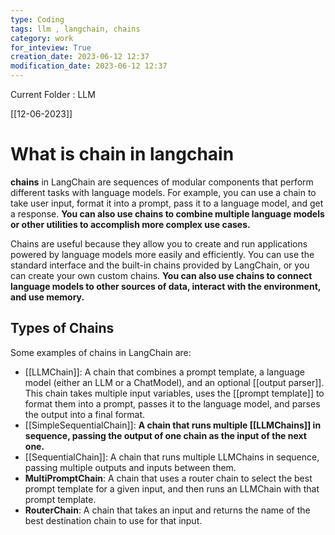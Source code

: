 ```yaml
---
type: Coding  
tags: llm , langchain, chains
category: work
for_inteview: True
creation_date: 2023-06-12 12:37
modification_date: 2023-06-12 12:37
---
```


  
Current Folder : LLM




[[12-06-2023]]




# What is chain in langchain


**chains** in LangChain are sequences of modular components that perform different tasks with language models. For example, you can use a chain to take user input, format it into a prompt, pass it to a language model, and get a response. **You can also use chains to combine multiple language models or other utilities to accomplish more complex use cases.**


Chains are useful because they allow you to create and run applications powered by language models more easily and efficiently. You can use the standard interface and the built-in chains provided by LangChain, or you can create your own custom chains. **You can also use chains to connect language models to other sources of data, interact with the environment, and use memory.**



## Types of Chains
Some examples of chains in LangChain are:

- [[LLMChain]]: A chain that combines a prompt template, a language model (either an LLM or a ChatModel), and an optional [[output parser]]. This chain takes multiple input variables, uses the [[prompt template]] to format them into a prompt, passes it to the language model, and parses the output into a final format.
- [[SimpleSequentialChain]]: **A chain that runs multiple [[LLMChains]] in sequence, passing the output of one chain as the input of the next one.** 
- [[SequentialChain]]: A chain that runs multiple LLMChains in sequence, passing multiple outputs and inputs between them.
- **MultiPromptChain**: A chain that uses a router chain to select the best prompt template for a given input, and then runs an LLMChain with that prompt template.
- **RouterChain**: A chain that takes an input and returns the name of the best destination chain to use for that input.





